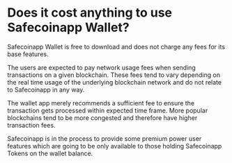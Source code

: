 # Does it cost anything to use Safecoinapp Wallet? 

Safecoinapp Wallet is free to download and does not charge any fees for its base features.

The users are expected to pay network usage fees when sending transactions on a given blockchain. These fees tend to vary depending on the real time usage of the underlying blockchain network and do not relate to Safecoinapp in any way. 

The wallet app merely recommends a sufficient fee to ensure the transaction gets processed within expected time frame. More popular blockchains tend to be more congested and therefore have higher transaction fees. 

Safecoinapp is in the process to provide some premium power user features which are going to be only available to those holding Safecoinapp Tokens on the wallet balance.
